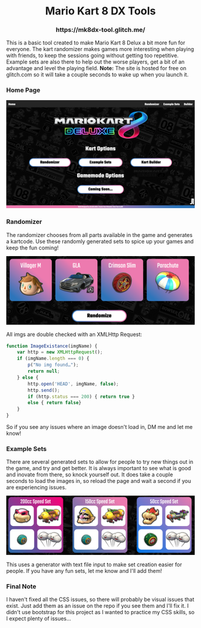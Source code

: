 <h1 align="center">Mario Kart 8 DX Tools</h1>
<h3 align="center">
	https://mk8dx-tool.glitch.me/
</h3>

This is a basic tool created to make Mario Kart 8 Delux a bit more fun for everyone. The kart randomizer makes games more interesting when playing with friends, to keep the sessions going without getting too repetitive.
Example sets are also there to help out the worse players, get a bit of an advantage and level the playing field.
**Note:** The site is hosted for free on glitch.com so it will take a couple seconds to wake up when you launch it.

### Home Page
<p align="center">
	<img src="RMimgs/Home Page.png" width="600"/>
</p>

### Randomizer
The randomizer chooses from all parts available in the game and generates a kartcode. Use these randomly generated sets to spice up your games and keep the fun coming!

<p align="center">
	<img src="RMimgs/Randomizer.png" width="600"/>
</p>

All imgs are double checked with an XMLHttp Request:
```javascript
function ImageExistance(imgName) {
	var http = new XMLHttpRequest(); 
	if (imgName.length === 0) { 
		p("No img found…");
		return null;
	} else { 
		http.open('HEAD', imgName, false); 
		http.send(); 
		if (http.status === 200) { return true }
		else { return false}
	}
}
```
So if you see any issues where an image doesn't load in, DM me and let me know!


### Example Sets
There are several generated sets to allow for people to try new things out in the game, and try and get better. It is always important to see what is good and inovate from there, so knock yourself out. It does take a couple seconds to load the images in, so reload the page and wait a second if you are experiencing issues.

<p align="center">
	<img src="RMimgs/Example Sets.png" width="600"/>
</p>

This uses a generator with text file input to make set creation easier for people. If you have any fun sets, let me know and I'll add them!

### Final Note
I haven't fixed all the CSS issues, so there will probably be visual issues that exist. Just add them as an issue on the repo if you see them and I'll fix it. I didn't use bootstrap for this project as I wanted to practice my CSS skills, so I expect plenty of issues…
